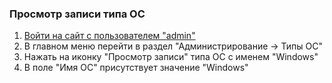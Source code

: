 ### Просмотр записи типа ОС

1. [Войти на сайт с пользователем "admin"](../../../../0.%20Шаги/1.%20Войти%20на%20сайт%20с%20пользователем%20username.md)
1. В главном меню перейти в раздел "Администрирование -> Типы ОС"
1. Нажать на иконку "Просмотр записи" типа ОС с именем "Windows"
1. В поле "Имя ОС" присутствует значение "Windows"
